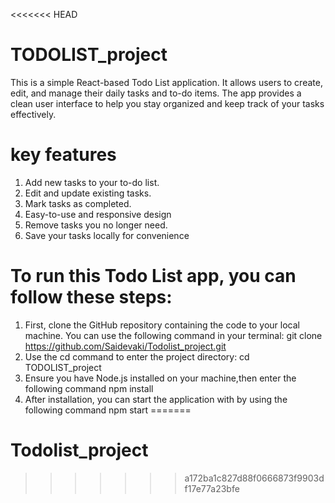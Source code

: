 <<<<<<< HEAD
# TODOLIST_project
This is a simple React-based Todo List application. It allows users to create, edit, and manage their daily tasks and to-do items.
The app provides a clean  user interface to help you stay organized and keep track of your tasks effectively.
# key features
1. Add new tasks to your to-do list.
2. Edit and update existing tasks.
3. Mark tasks as completed.
4. Easy-to-use and responsive design
5. Remove tasks you no longer need.
6. Save your tasks locally for convenience
# To run this Todo List app, you can follow these steps:
1. First, clone the GitHub repository containing the code to your local machine. You can use the following command in your terminal:
git clone https://github.com/Saidevaki/Todolist_project.git
2. Use the cd command to enter the project directory:
cd TODOLIST_project
3. Ensure you have Node.js installed on your machine,then enter the following command 
npm install
4. After installation, you can start the application with by using the following command
npm start
=======
# Todolist_project
>>>>>>> a172ba1c827d88f0666873f9903df17e77a23bfe
